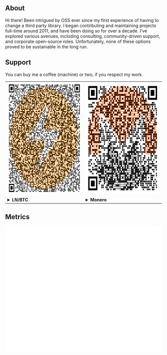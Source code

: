 ## About

Hi there! 
Been intrigued by OSS ever since my first experience of having to change a third party library. 
I began contributing and maintaining projects full-time around 2011, and have been doing so for over a decade. 
I've explored various avenues, including consulting, community-driven support, and corporate open-source roles. 
Unfortunately, none of these options proved to be sustainable in the long run.

## Support

You can buy me a coffee (machine) or two, if you respect my work.

<table>
  <tr>
    <td>
      <img src="btc.png" alt="LN/BTC" width="360px" height="360px">
    </td>
    <td>
      <img src="xmr.png" alt="Monero" width="360px" height="360px">
    </td>
  </tr>
  <tr>
    <td>
      <details><summary><b>LN/BTC</b></summary>
      <pre><code>lno1zrxq8pjw7qjlm68mtp7e3yvxee4y5xrgjhhyf2fxhlphpckrvevh50u0qtj88qf35cakhhtaav5g3t8wrefth2aj0mz30yufg6mtvgdhg3a35qsz0xqrshewpyl2vqjp4vsvhgqgaartxvzgrfhqmenxn9cqq4ypy3wqqve4rauym5pmztqtv9qfu4cvljtk4r0phm9scjfsqha9y22zx30e3uvea2u9ldhr95evvytdz7235qrfsfzcq24r6zzyl4nwyjz82cp8q8tcfdw4jhsdnzl05yaf65ytauzcj7xm6qqsnqa7zp5qsw0mqntustvzdp3jgv</code></pre>
      </details>
    </td>
    <td>
      <details><summary><b>Monero</b></summary>
      <pre><code>86XrWBfNnbgJduysqM2XitDU4WAG6xUeaDzGPRefNHGCYH1zwYGJLPXdpCyoCGPxtgeeQS8nKwZYNb1Vqy19hCgk5iP3wX5</code></pre>
      </details>
    </td>
  </tr>
</table>

## Metrics

![kares' metrics](/github-metrics.svg)
